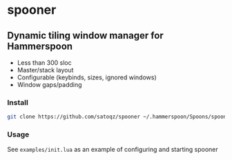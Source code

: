 # spooner

## Dynamic tiling window manager for Hammerspoon
- Less than 300 sloc
- Master/stack layout
- Configurable (keybinds, sizes, ignored windows)
- Window gaps/padding

### Install
```sh
git clone https://github.com/satoqz/spooner ~/.hammerspoon/Spoons/spooner.spoon
```

### Usage
See `examples/init.lua` as an example of configuring and starting spooner
